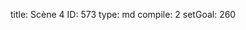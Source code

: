 title:          Scène 4
ID:             573
type:           md
compile:        2
setGoal:        260



